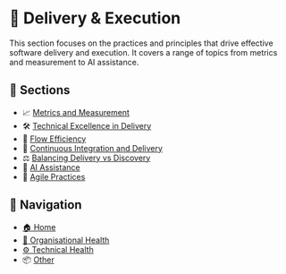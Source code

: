 # 🚀 Delivery & Execution

This section focuses on the practices and principles that drive effective software delivery and execution. It covers a range of topics from metrics and measurement to AI assistance.

## 📑 Sections

- 📈 [Metrics and Measurement](metrics-and-measurement.md)
- 🛠️ [Technical Excellence in Delivery](technical-excellence-in-delivery.md)
- 🌊 [Flow Efficiency](flow-efficiency.md)
- 🔄 [Continuous Integration and Delivery](continuous-integration-and-delivery.md)
- ⚖️ [Balancing Delivery vs Discovery](balancing-delivery-vs-discovery.md)
- 🤖 [AI Assistance](ai-assistance.md)
- 🤸 [Agile Practices](agile-practices.md)

## 🧭 Navigation

- [🏠 Home](../../README.md)
- [🧠 Organisational Health](../org-health/README.md)
- [⚙️ Technical Health](../tech-health/README.md)
- 📦 [Other](../other/README.md)
